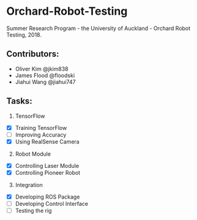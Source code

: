 Orchard-Robot-Testing
======================
Summer Research Program - the University of Auckland - Orchard Robot Testing, 2018.

## Contributors: 
* Oliver Kim @jkim838
* James Flood @floodski
* Jiahui Wang @jiahui747

## Tasks:
1. TensorFlow
 * [x] Training TensorFlow
 * [ ] Improving Accuracy
 * [x] Using RealSense Camera
2. Robot Module
 * [x] Controlling Laser Module
 * [x] Controlling Pioneer Robot
3. Integration
 * [x] Developing ROS Package
 * [ ] Developing Control Interface
 * [ ] Testing the rig
